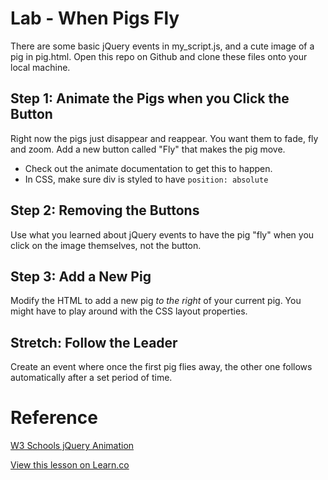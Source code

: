 
# Lab - When Pigs Fly
There are some basic jQuery events in my_script.js, and a cute image of a pig in pig.html. Open this repo on Github and clone these files onto your local machine.


## Step 1: Animate the Pigs when you Click the Button
Right now the pigs just disappear and reappear. You want them to fade, fly and zoom. Add a new button called "Fly" that makes the pig move. 
* Check out the animate documentation to get this to happen.
* In CSS, make sure div is styled to have `position: absolute`

## Step 2: Removing the Buttons
Use what you learned about jQuery events to have the pig "fly" when you click on the image themselves, not the button.

## Step 3: Add a New Pig
Modify the HTML to add a new pig *to the right* of your current pig. You might have to play around with the CSS layout properties.

## **Stretch:** Follow the Leader
Create an event where once the first pig flies away, the other one follows automatically after a set period of time.

# Reference
[W3 Schools jQuery Animation](http://www.w3schools.com/jquery/jquery_animate.asp)

<a href='https://learn.co/lessons/cssi-3-jquery-animation-lab' data-visibility='hidden'>View this lesson on Learn.co</a>
